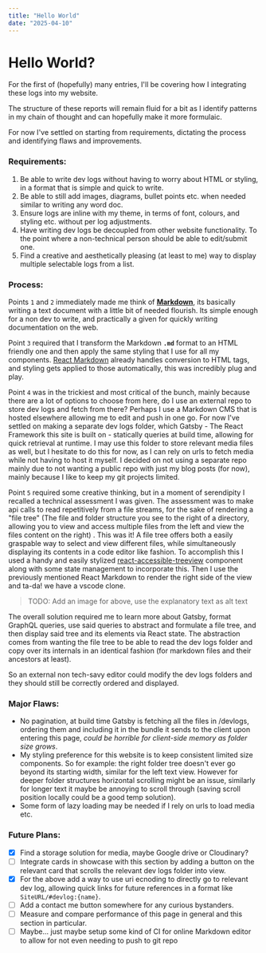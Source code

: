 ```yaml
---
title: "Hello World"
date: "2025-04-10"
---
```


# Hello World?

For the first of (hopefully) many entries, I'll be covering how I integrating these logs into my website.

The structure of these reports will remain fluid for a bit as I identify patterns in my chain of thought and can hopefully make it more formulaic.

For now I've settled on starting from requirements, dictating the process and identifying flaws and improvements.

### Requirements:

1.  Be able to write dev logs without having to worry about HTML or styling, in a format that is simple and quick to write.
2.  Be able to still add images, diagrams, bullet points etc. when needed similar to writing any word doc.
3.  Ensure logs are inline with my theme, in terms of font, colours, and styling etc. without per log adjustments.
4.  Have writing dev logs be decoupled from other website functionality. To the point where a non-technical person should be able to edit/submit one.
5.  Find a creative and aesthetically pleasing (at least to me) way to display multiple selectable logs from a list.

### Process:

Points `1` and `2` immediately made me think of [**Markdown**](https://en.wikipedia.org/wiki/Markdown), its basically writing a text document with a little bit of needed flourish. Its simple enough for a non dev to write, and practically a given for quickly writing documentation on the web.

Point `3` required that I transform the Markdown **`.md`** format to an HTML friendly one and then apply the same styling that I use for all my components. [React Markdown](https://github.com/remarkjs/react-markdown) already handles conversion to HTML tags, and styling gets applied to those automatically, this was incredibly plug and play.

Point `4` was in the trickiest and most critical of the bunch, mainly because there are a lot of options to choose from here, do I use an external repo to store dev logs and fetch from there? Perhaps I use a Markdown CMS that is hosted elsewhere allowing me to edit and push in one go. For now I've settled on making a separate dev logs folder, which Gatsby - The React Framework this site is built on - statically queries at build time, allowing for quick retrieval at runtime. I may use this folder to store relevant media files as well, but I hesitate to do this for now, as I can rely on urls to fetch media while not having to host it myself. I decided on not using a separate repo mainly due to not wanting a public repo with just my blog posts (for now), mainly because I like to keep my git projects limited.

Point `5` required some creative thinking, but in a moment of serendipity I recalled a technical assessment I was given. The assessment was to make api calls to read repetitively from a file streams, for the sake of rendering a "file tree" (The file and folder structure you see to the right of a directory, allowing you to view and access multiple files from the left and view the files content on the right) . This was it! A file tree offers both a easily graspable way to select and view different files, while simultaneously displaying its contents in a code editor like fashion. To accomplish this I used a handy and easily stylized [react-accessible-treeview](https://www.npmjs.com/package/react-accessible-treeview) component along with some state management to incorporate this. Then I use the previously mentioned React Markdown to render the right side of the view and ta-da! we have a vscode clone.

> TODO: Add an image for above, use the explanatory text as alt text

The overall solution required me to learn more about Gatsby, format GraphQL queries, use said queries to abstract and formulate a file tree, and then display said tree and its elements via React state. The abstraction comes from wanting the file tree to be able to read the dev logs folder and copy over its internals in an identical fashion (for markdown files and their ancestors at least).

So an external non tech-savy editor could modify the dev logs folders and they should still be correctly ordered and displayed.

### Major Flaws:

- No pagination, at build time Gatsby is fetching all the files in /devlogs, ordering them and including it in the bundle it sends to the client upon entering this page, _could be horrible for client-side memory as folder size grows_.
- My styling preference for this website is to keep consistent limited size components. So for example: the right folder tree doesn't ever go beyond its starting width, similar for the left text view. However for deeper folder structures horizontal scrolling might be an issue, similarly for longer text it maybe be annoying to scroll through (saving scroll position locally could be a good temp solution).
- Some form of lazy loading may be needed if I rely on urls to load media etc.

### Future Plans:

- [X] Find a storage solution for media, maybe Google drive or Cloudinary?
- [ ] Integrate cards in showcase with this section by adding a button on the relevant card that scrolls the relevant dev logs folder into view.
- [x] For the above add a way to use uri ecnoding to directly go to relevant dev log, allowing quick links for future references in a format like `SiteURL/#devlog:{name}`.
- [ ] Add a contact me button somewhere for any curious bystanders.
- [ ] Measure and compare performance of this page in general and this section in particular.
- [ ] Maybe... just maybe setup some kind of CI for online Markdown editor to allow for not even needing to push to git repo
